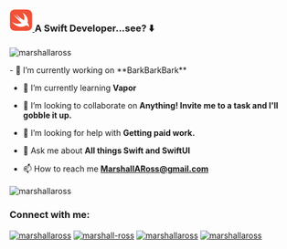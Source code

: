 <h3 align="left"> <a href="https://developer.apple.com/swift/" target="_blank" rel="noreferrer"> <img src="https://raw.githubusercontent.com/devicons/devicon/master/icons/swift/swift-original.svg" alt="swift" width="40" height="40"/> </a>  A Swift Developer...see? ⬇️ </h3>


<p><img align="center" src="https://github-readme-stats.vercel.app/api/top-langs?username=marshallaross&show_icons=true&locale=en&layout=compact" alt="marshallaross" /></p>
- 🔭 I’m currently working on **BarkBarkBark**

- 🌱 I’m currently learning **Vapor**

- 👯 I’m looking to collaborate on **Anything! Invite me to a task and I'll gobble it up.**

- 🤝 I’m looking for help with **Getting paid work.**

- 💬 Ask me about **All things Swift and SwiftUI**

- 📫 How to reach me **MarshallARoss@gmail.com**

<p><img align="center" src="https://github-readme-streak-stats.herokuapp.com/?user=marshallaross&" alt="marshallaross" /></p>

<h3 align="left">Connect with me:</h3>
<p align="left">
<a href="https://twitter.com/marshallaross" target="blank"><img align="center" src="https://raw.githubusercontent.com/rahuldkjain/github-profile-readme-generator/master/src/images/icons/Social/twitter.svg" alt="marshallaross" height="30" width="40" /></a>
<a href="https://linkedin.com/in/marshall-ross" target="blank"><img align="center" src="https://raw.githubusercontent.com/rahuldkjain/github-profile-readme-generator/master/src/images/icons/Social/linked-in-alt.svg" alt="marshall-ross" height="30" width="40" /></a>
<a href="https://stackoverflow.com/users/marshallaross" target="blank"><img align="center" src="https://raw.githubusercontent.com/rahuldkjain/github-profile-readme-generator/master/src/images/icons/Social/stack-overflow.svg" alt="marshallaross" height="30" width="40" /></a>
<a href="https://instagram.com/marshallaross" target="blank"><img align="center" src="https://raw.githubusercontent.com/rahuldkjain/github-profile-readme-generator/master/src/images/icons/Social/instagram.svg" alt="marshallaross" height="30" width="40" /></a>
</p>

